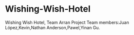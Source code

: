 # Wishing-Wish-Hotel
Wishing Wish Hotel,
Team Arran Project
Team members:Juan López,Kevin,Nathan Anderson,Pawel,Yinan Gu.
